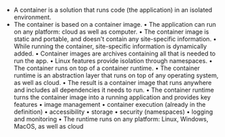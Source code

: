 
- A container is a solution that runs code (the application) in an
isolated environment.
- The container is based on a container image.
•	The application can run on any platform: cloud as well as
computer.
•	The container image is static and portable, and doesn't contain
any site-specific information.
•	While running the container, site-specific information is
dynamically added.
•	Container images are archives containing all that is needed to
run the app.
•	Linux features provide isolation through namespaces.
•	The container runs on top of a container runtime.
•	The container runtime is an abstraction layer that runs on top
of any operating system, as well as cloud.
•	The result is a container image that runs anywhere and includes
all dependencies it needs to run.
•	The container runtime turns the container image into a running
application and provides key features
•	image management
•	container execution (already in the definition)
•	accessibility
•	storage
•	security (namespaces)
•	logging and monitoring
•	The runtime runs on any platform: Linux, Windows, MacOS, as
well as cloud
